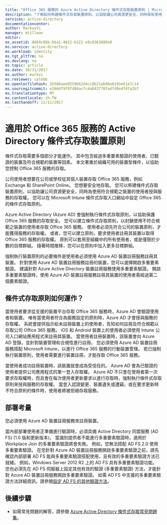 ```yaml
---
title: "Office 365 服務的 Azure Active Directory 條件式存取裝置原則 | Microsoft Docs"
description: "了解如何佈建條件式存取裝置原則，以協助讓公司資源更安全，同時保有使用者合規性和服務的存取權。"
services: active-directory
documentationcenter: 
author: MarkusVi
manager: mtillman
editor: 
ms.assetid: 8664c0bb-bba1-4012-b321-e9c8363080a0
ms.service: active-directory
ms.workload: identity
ms.tgt_pltfrm: na
ms.devlang: na
ms.topic: article
ms.date: 10/31/2017
ms.author: markvi
ms.reviewer: calebb
ms.openlocfilehash: 2b586aee9559b62d4cc8b21ab88ab193e61e7c14
ms.sourcegitcommit: e266df9f97d04acfc4a843770fadfd8edf4fa2b7
ms.translationtype: MT
ms.contentlocale: zh-TW
ms.lasthandoff: 12/11/2017
---
```

# <a name="active-directory-conditional-access-device-policies-for-office-365-services"></a>適用於 Office 365 服務的 Active Directory 條件式存取裝置原則

條件式存取需要多個部分才能運作。 其中包含經過多重要素驗證的使用者、已驗證的裝置及符合規範的裝置等因素。 本文著重於組織可用的裝置型條件，以協助您控制 Office 365 服務的存取。 

公司使用者想要在公司或學校從其個人裝置存取 Office 365 服務，例如 Exchange 和 SharePoint Online。 您想要安全地存取。 您可以佈建條件式存取裝置原則，以協助讓公司資源更安全，同時為使用符合規範之裝置的使用者授與服務的存取權。 您可以在 Microsoft Intune 條件式存取入口網站中設定 Office 365 的條件式存取原則。

Azure Active Directory (Azure AD) 會強制執行條件式存取原則，以協助保護 Office 365 服務的存取安全。 您可以建立條件式存取原則，以封鎖使用不符合規範之裝置的使用者存取 Office 365 服務。 使用者必須先符合公司的裝置原則，才能獲得服務的存取權。 或者，您可以建立原則，要求使用者註冊其裝置以取得 Office 365 服務的存取權。 原則可以套用至組織中的所有使用者，或是僅限於少數的目標群組。 隨著時間推移，您可以在原則中加入更多目標群組。

強制執行裝置原則的必要條件是使用者必須使用 Azure AD 裝置註冊服務註冊其裝置。 針對使用 Azure AD 裝置註冊服務註冊的裝置，您可以選擇開啟多重要素驗證。 建議針對 Azure Active Directory 裝置註冊服務使用多重要素驗證。 開啟多重要素驗證時，使用 Azure AD 裝置註冊服務註冊其裝置的使用者需經過第二個要素驗證。

## <a name="how-does-a-conditional-access-policy-work"></a>條件式存取原則如何運作？

當使用者要求從支援的裝置平台存取 Office 365 服務時，Azure AD 會驗證使用者和裝置。 唯有當使用者符合為服務設定的原則時，Azure AD 才會授與服務的存取權。 系統會提供指示給未註冊裝置上的使用者，告知如何註冊及符合規範以存取公司 Office 365 服務。 iOS 和 Android 裝置上的使用者必須使用 Intune 公司入口網站應用程式來註冊其裝置。 當使用者註冊裝置時，該裝置會向 Azure AD 登錄，並針對裝置管理和合規性進行註冊。 您必須使用 Azure AD 裝置註冊服務搭配 Microsoft Intune，以進行 Office 365 服務的行動裝置管理。 若已強制執行裝置原則，使用者需要進行裝置註冊，才能存取 Office 365 服務。

當使用者成功註冊裝置時，該裝置就會成為受信任的。 Azure AD 會為已驗證的使用者提供公司應用程式的單一登入存取權。 Azure AD 不只會在使用者第一次要求存取權時，而且會在每次使用者更新要求以進行存取時，強制執行條件式存取原則來授與服務的存取權。 當登入認證變更、裝置遺失或遭竊，或在要求更新時不符合原則的條件時，使用者將被拒絕存取服務。

## <a name="deployment-considerations"></a>部署考量

您必須使用 Azure AD 裝置註冊服務來註冊裝置。

當內部部署使用者正準備進行驗證時，必須具備 Active Directory 同盟服務 (AD FS) (1.0 版和更新版本)。 當識別提供者不能進行多重要素驗證時，適用於 Workplace Join 的多重要素驗證將會失敗。 例如，您無法搭配 AD FS 2.0 使用多重要素驗證。 在您針對 Azure AD 裝置註冊服務開啟多重要素驗證之前，請先確認內部部署 AD FS 能與多重要素驗證搭配使用，且有效的多重要素驗證方法已就緒。 例如，Windows Server 2012 R2 上的 AD FS 具有多重要素驗證功能。 您也必須先在 AD FS 伺服器上設定其他有效的驗證 (多重要素驗證) 方法，才能針對 Azure AD 裝置註冊服務開啟多重要素驗證。 如需 AD FS 中支援的多重要素驗證方法詳細資訊，請參閱[設定 AD FS 的其他驗證方法](/windows-server/identity/ad-fs/operations/configure-additional-authentication-methods-for-ad-fs)。

## <a name="next-steps"></a>後續步驟

*   如需常見問題的解答，請參閱 [Azure Active Directory 條件式存取常見問題集](active-directory-conditional-faqs.md)。
